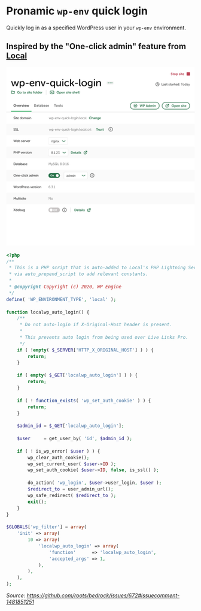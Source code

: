 # Pronamic `wp-env` quick login

Quickly log in as a specified WordPress user in your `wp-env` environment.

## Inspired by the "One-click admin" feature from [Local](https://localwp.com/)

![Screenshot of Local site info screen with the "One-click admin" feature](images/local-site-info-with-one-click-admin-feature.png)

```php
<?php
/**
 * This is a PHP script that is auto-added to Local's PHP Lightning Service php.ini's
 * via auto_prepend_script to add relevant constants.
 *
 * @copyright Copyright (c) 2020, WP Engine
 */
define( 'WP_ENVIRONMENT_TYPE', 'local' );

function localwp_auto_login() {
	/**
	 * Do not auto-login if X-Original-Host header is present.
	 *
	 * This prevents auto login from being used over Live Links Pro.
	 */
	if ( !empty( $_SERVER['HTTP_X_ORIGINAL_HOST'] ) ) {
		return;
	}

	if ( empty( $_GET['localwp_auto_login'] ) ) {
		return;
	}

	if ( ! function_exists( 'wp_set_auth_cookie' ) ) {
		return;
	}

	$admin_id = $_GET['localwp_auto_login'];

	$user     = get_user_by( 'id', $admin_id );

	if ( ! is_wp_error( $user ) ) {
		wp_clear_auth_cookie();
		wp_set_current_user( $user->ID );
		wp_set_auth_cookie( $user->ID, false, is_ssl() );

		do_action( 'wp_login', $user->user_login, $user );
		$redirect_to = user_admin_url();
		wp_safe_redirect( $redirect_to );
		exit();
	}
}

$GLOBALS['wp_filter'] = array(
	'init' => array(
		10 => array(
			'localwp_auto_login' => array(
				'function'      => 'localwp_auto_login',
				'accepted_args' => 1,
			),
		),
	),
);
```

_Source: https://github.com/roots/bedrock/issues/672#issuecomment-1481851251_

